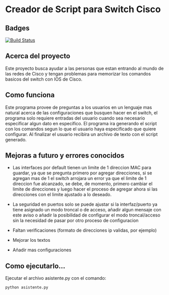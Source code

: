 # Creador de Script para Switch Cisco 

## Badges
[![Build Status](https://travis-ci.com/MarcoRiosG/asistenteIOSCiscoSwitch.svg?branch=main)](https://travis-ci.com/MarcoRiosG/asistenteIOSCiscoSwitch)

## Acerca del proyecto
Este proyecto busca ayudar a las personas que estan entrando al mundo de las redes de Cisco y tengan problemas para memorizar los comandos basicos del switch con IOS de Cisco.

## Como funciona
Este programa provee de preguntas a los usuarios en un lenguaje mas natural acerca de las configuraciones que busquen hacer en el switch, el programa solo requiere entradas del usuario cuando sea necesario especificar algun dato en especifico. El programa ira generando el script con los comandos segun lo que el usuario haya especificado que quiere configurar. Al finalizar el usuario recibira un archivo de texto con el script generado.

## Mejoras a futuro y errores conocidos
* Las interfaces por default tienen un limite de 1 direccion MAC para guardar, ya que se pregunta primero por agregar direcciones, si se agregan mas de 1 el switch arrojara un error ya que el limite de 1 direccion fue alcanzado, se debe, de momento, primero cambiar el limite de direcciones y luego hacer el proceso de agregar ahora si las direcciones con el limite ajustado a lo deseado.

* La seguridad en puertos solo se puede ajustar si la interfaz/puerto ya tiene asignado un modo troncal o de acceso, añadir algun mensaje con este aviso o añadir la posibilidad de configurar el modo troncal/acceso sin la necesidad de pasar por otro proceso de configuracion

* Faltan verificaciones (formato de direcciones ip validas, por ejemplo)

* Mejorar los textos

* Añadir mas configuraciones

## Como ejecutarlo...
Ejecutar el archivo asistente.py con el comando:
```python
python asistente.py
```

